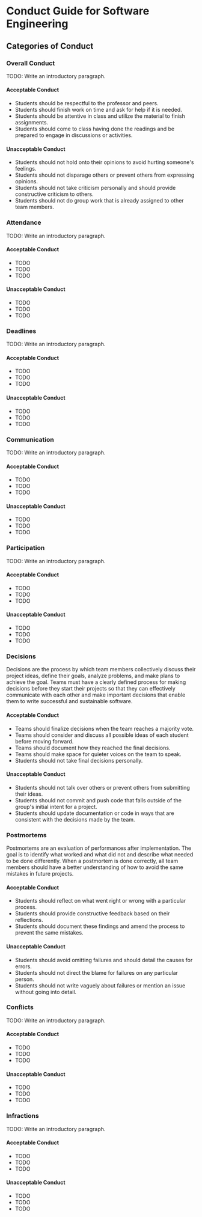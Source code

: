 # Conduct Guide for Software Engineering

## Categories of Conduct

### Overall Conduct

TODO: Write an introductory paragraph.

#### Acceptable Conduct

- Students should be respectful to the professor and peers.
- Students should finish work on time and ask for help if it is needed.
- Students should be attentive in class and utilize the material to finish assignments.
- Students should come to class having done the readings and be prepared to engage in discussions or activities.

#### Unacceptable Conduct

- Students should not hold onto their opinions to avoid hurting someone's feelings.
- Students should not disparage others or prevent others from expressing opinions.
- Students should not take criticism personally and should provide constructive criticism to others.
- Students should not do group work that is already assigned to other team members.

### Attendance

TODO: Write an introductory paragraph.

#### Acceptable Conduct

- TODO
- TODO
- TODO

#### Unacceptable Conduct

- TODO
- TODO
- TODO

### Deadlines

TODO: Write an introductory paragraph.

#### Acceptable Conduct

- TODO
- TODO
- TODO

#### Unacceptable Conduct

- TODO
- TODO
- TODO

### Communication

TODO: Write an introductory paragraph.

#### Acceptable Conduct

- TODO
- TODO
- TODO

#### Unacceptable Conduct

- TODO
- TODO
- TODO

### Participation

TODO: Write an introductory paragraph.

#### Acceptable Conduct

- TODO
- TODO
- TODO

#### Unacceptable Conduct

- TODO
- TODO
- TODO

### Decisions

Decisions are the process by which team members collectively discuss their project ideas, define their goals, analyze problems, and make plans to achieve the goal. Teams must have a clearly defined process for making decisions before they start their projects so that they can effectively communicate with each other and make important decisions that enable them to write successful and sustainable software.

#### Acceptable Conduct

- Teams should finalize decisions when the team reaches a majority vote.
- Teams should consider and discuss all possible ideas of each student before moving forward.
- Teams should document how they reached the final decisions.
- Teams should make space for quieter voices on the team to speak.
- Students should not take final decisions personally.

#### Unacceptable Conduct

- Students should not talk over others or prevent others from submitting their ideas.
- Students should not commit and push code that falls outside of the group's initial intent for a project.
- Students should update documentation or code in ways that are consistent with the decisions made by the team.

### Postmortems

Postmortems are an evaluation of performances after implementation. The goal is to identify what worked and what did not and describe what needed to be done differently. When a postmortem is done correctly, all team members should have a better understanding of how to avoid the same mistakes in future projects.

#### Acceptable Conduct

- Students should reflect on what went right or wrong with a particular process.
- Students should provide constructive feedback based on their reflections.
- Students should document these findings and amend the process to prevent the same mistakes.

#### Unacceptable Conduct

- Students should avoid omitting failures and should detail the causes for errors.
- Students should not direct the blame for failures on any particular person.
- Students should not write vaguely about failures or mention an issue without going into detail.

### Conflicts

TODO: Write an introductory paragraph.

#### Acceptable Conduct

- TODO
- TODO
- TODO

#### Unacceptable Conduct

- TODO
- TODO
- TODO

### Infractions

TODO: Write an introductory paragraph.

#### Acceptable Conduct

- TODO
- TODO
- TODO

#### Unacceptable Conduct

- TODO
- TODO
- TODO
